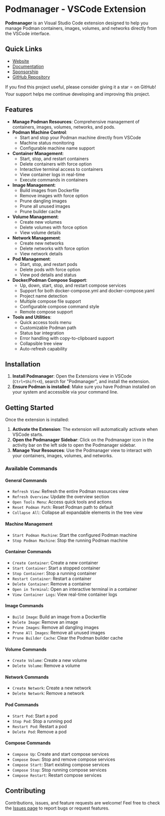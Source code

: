 # Podmanager - VSCode Extension

**Podmanager** is an Visual Studio Code extension designed to help you manage Podman containers, images, volumes, and networks directly from the VSCode interface.

## Quick Links

- [Website](https://pod-manager.pages.dev)
- [Documentation](https://podmanagerdocs.pages.dev/)
- [Sponsorship](https://pod-manager.pages.dev/sponsor)
- [GitHub Repository](https://github.com/dreamcatcher45/podmanager)

If you find this project useful, please consider giving it a star ⭐ on GitHub! Your support helps me continue developing and improving this project.


## Features

- **Manage Podman Resources**: Comprehensive management of containers, images, volumes, networks, and pods.
- **Podman Machine Control**: 
  - Start and stop your Podman machine directly from VSCode
  - Machine status monitoring
  - Configurable machine name support
- **Container Management**: 
  - Start, stop, and restart containers
  - Delete containers with force option
  - Interactive terminal access to containers
  - View container logs in real-time
  - Execute commands in containers
- **Image Management**:
  - Build images from Dockerfile
  - Remove images with force option
  - Prune dangling images
  - Prune all unused images
  - Prune builder cache
- **Volume Management**:
  - Create new volumes
  - Delete volumes with force option
  - View volume details
- **Network Management**:
  - Create new networks
  - Delete networks with force option
  - View network details
- **Pod Management**:
  - Start, stop, and restart pods
  - Delete pods with force option
  - View pod details and status
- **Docker/Podman Compose Support**: 
  - Up, down, start, stop, and restart compose services
  - Support for both docker-compose.yml and docker-compose.yaml
  - Project name detection
  - Multiple compose file support
  - Configurable compose command style
  - Remote compose support
- **Tools and Utilities**:
  - Quick access tools menu
  - Customizable Podman path
  - Status bar integration
  - Error handling with copy-to-clipboard support
  - Collapsible tree view
  - Auto-refresh capability

## Installation

1. **Install Podmanager**: Open the Extensions view in VSCode (`Ctrl+Shift+X`), search for "Podmanager", and install the extension.
2. **Ensure Podman is installed**: Make sure you have Podman installed on your system and accessible via your command line.

## Getting Started

Once the extension is installed:

1. **Activate the Extension**: The extension will automatically activate when VSCode starts.
2. **Open the Podmanager Sidebar**: Click on the Podmanager icon in the activity bar on the left side to open the Podmanager sidebar.
3. **Manage Your Resources**: Use the Podmanager view to interact with your containers, images, volumes, and networks.

### Available Commands

#### General Commands
- `Refresh View`: Refresh the entire Podman resources view
- `Refresh Overview`: Update the overview section
- `Open Tools Menu`: Access quick tools and actions
- `Reset Podman Path`: Reset Podman path to default
- `Collapse All`: Collapse all expandable elements in the tree view

#### Machine Management
- `Start Podman Machine`: Start the configured Podman machine
- `Stop Podman Machine`: Stop the running Podman machine

#### Container Commands
- `Create Container`: Create a new container
- `Start Container`: Start a stopped container
- `Stop Container`: Stop a running container
- `Restart Container`: Restart a container
- `Delete Container`: Remove a container
- `Open in Terminal`: Open an interactive terminal in a container
- `View Container Logs`: View real-time container logs

#### Image Commands
- `Build Image`: Build an image from a Dockerfile
- `Delete Image`: Remove an image
- `Prune Images`: Remove all dangling images
- `Prune All Images`: Remove all unused images
- `Prune Builder Cache`: Clear the Podman builder cache

#### Volume Commands
- `Create Volume`: Create a new volume
- `Delete Volume`: Remove a volume

#### Network Commands
- `Create Network`: Create a new network
- `Delete Network`: Remove a network

#### Pod Commands
- `Start Pod`: Start a pod
- `Stop Pod`: Stop a running pod
- `Restart Pod`: Restart a pod
- `Delete Pod`: Remove a pod

#### Compose Commands
- `Compose Up`: Create and start compose services
- `Compose Down`: Stop and remove compose services
- `Compose Start`: Start existing compose services
- `Compose Stop`: Stop running compose services
- `Compose Restart`: Restart compose services

## Contributing

Contributions, issues, and feature requests are welcome! Feel free to check the [Issues page](https://github.com/dreamcatcher45/podmanager/issues) to report bugs or request features.
